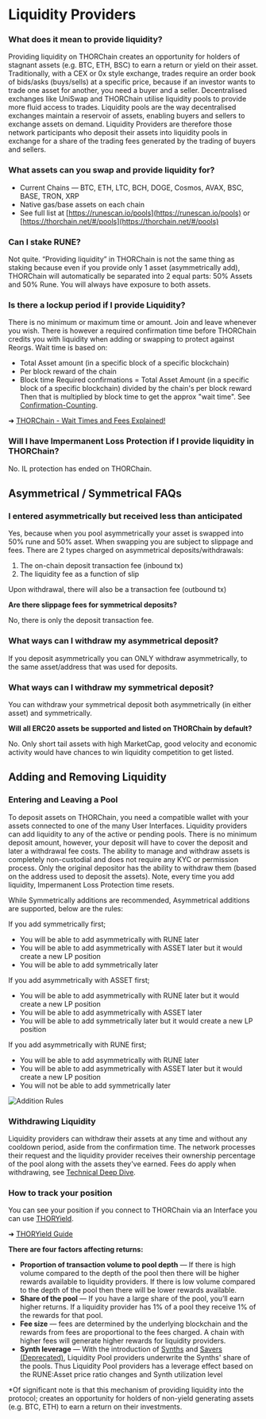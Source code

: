 # Liquidity Providers

### **What does it mean to provide liquidity?**

Providing liquidity on THORChain creates an opportunity for holders of stagnant assets (e.g. BTC, ETH, BSC) to earn a return or yield on their asset. Traditionally, with a CEX or 0x style exchange, trades require an order book of bids/asks (buys/sells) at a specific price, because if an investor wants to trade one asset for another, you need a buyer and a seller. Decentralised exchanges like UniSwap and THORChain utilise liquidity pools to provide more fluid access to trades. Liquidity pools are the way decentralised exchanges maintain a reservoir of assets, enabling buyers and sellers to exchange assets on demand. Liquidity Providers are therefore those network participants who deposit their assets into liquidity pools in exchange for a share of the trading fees generated by the trading of buyers and sellers.

### **What assets can you swap and provide liquidity for?**

- Current Chains — BTC, ETH, LTC, BCH, DOGE, Cosmos, AVAX, BSC, BASE, TRON, XRP
- Native gas/base assets on each chain
- See full list at [https://runescan.io/pools](https://runescan.io/pools) or [https://thorchain.net/#/pools](https://thorchain.net/#/pools)

### **Can I stake RUNE?**

Not quite. “Providing liquidity” in THORChain is not the same thing as staking because even if you provide only 1 asset (asymmetrically add), THORChain will automatically be separated into 2 equal parts: 50% Assets and 50% Rune. You will always have exposure to both assets.

### **Is there a lockup period if I provide Liquidity?**

There is no minimum or maximum time or amount. Join and leave whenever you wish. There is however a required confirmation time before THORChain credits you with liquidity when adding or swapping to protect against Reorgs. Wait time is based on:

- Total Asset amount (in a specific block of a specific blockchain)
- Per block reward of the chain
- Block time Required confirmations = Total Asset Amount (in a specific block of a specific blockchain) divided by the chain's per block reward Then that is multiplied by block time to get the approx "wait time". See [Confirmation-Counting](https://dev.thorchain.org/bifrost/how-bifrost-works.html#finality--pre-confirmation).

➜ [THORChain - Wait Times and Fees Explained!](https://youtu.be/XAdaEXO-Ofg)

### **Will I have Impermanent Loss Protection if I provide liquidity in THORChain?**

No. IL protection has ended on THORChain.

## **Asymmetrical / Symmetrical FAQs**

### I entered asymmetrically but received less than anticipated

Yes, because when you pool asymmetrically your asset is swapped into 50% rune and 50% asset. When swapping you are subject to slippage and fees. There are 2 types charged on asymmetrical deposits/withdrawals:

1. The on-chain deposit transaction fee (inbound tx)
2. The liquidity fee as a function of slip

Upon withdrawal, there will also be a transaction fee (outbound tx)

**Are there slippage fees for symmetrical deposits?**

No, there is only the deposit transaction fee.

### What ways can I withdraw my asymmetrical deposit?

If you deposit asymmetrically you can ONLY withdraw asymmetrically, to the same asset/address that was used for deposits.

### What ways can I withdraw my symmetrical deposit?

You can withdraw your symmetrical deposit both asymmetrically (in either asset) and symmetrically.

**Will all ERC20 assets be supported and listed on THORChain by default?**

No. Only short tail assets with high MarketCap, good velocity and economic activity would have chances to win liquidity competition to get listed.

## Adding and Removing Liquidity

### Entering and Leaving a Pool

To deposit assets on THORChain, you need a compatible wallet with your assets connected to one of the many User Interfaces. Liquidity providers can add liquidity to any of the active or pending pools. There is no minimum deposit amount, however, your deposit will have to cover the deposit and later a withdrawal fee costs. The ability to manage and withdraw assets is completely non-custodial and does not require any KYC or permission process. Only the original depositor has the ability to withdraw them (based on the address used to deposit the assets). Note, every time you add liquidity, Impermanent Loss Protection time resets.

While Symmetrically additions are recommended, Asymmetrical additions are supported, below are the rules:

If you add symmetrically first;

- You will be able to add asymmetrically with RUNE later
- You will be able to add asymmetrically with ASSET later but it would create a new LP position
- You will be able to add symmetrically later

If you add asymmetrically with ASSET first;

- You will be able to add asymmetrically with RUNE later but it would create a new LP position
- You will be able to add asymmetrically with ASSET later
- You will be able to add symmetrically later but it would create a new LP position

If you add asymmetrically with RUNE first;

- You will be able to add asymmetrically with RUNE later
- You will be able to add asymmetrically with ASSET later but it would create a new LP position
- You will not be able to add symmetrically later

![Addition Rules](https://lh3.googleusercontent.com/Vqi0wC-1dEnTGS410rXaiKpaGW5KUrzEBZPtD_jPyWOKsooVQtWZ5hZlJWuAvmuA4c22V4WGjjlDGKKhE6p4JWKXzHKt5CS4tvnKDGdNuTsEpkQr7Ual0LpMWkEH1yFIzCqzC_Do)

### Withdrawing Liquidity

Liquidity providers can withdraw their assets at any time and without any cooldown period, aside from the confirmation time. The network processes their request and the liquidity provider receives their ownership percentage of the pool along with the assets they've earned. Fees do apply when withdrawing, see [Technical Deep Dive](../technical-deep-dive/).

### **How to track your position**

You can see your position if you connect to THORChain via an Interface you can use [THORYield](https://app.thoryield.com/).

➜ [THORYield Guide](https://thorswap.medium.com/introducing-thoryield-v2-%EF%B8%8F-a6618c1cfcdb)

**There are four factors affecting returns:**

- **Proportion of transaction volume to pool depth** — If there is high volume compared to the depth of the pool then there will be higher rewards available to liquidity providers. If there is low volume compared to the depth of the pool then there will be lower rewards available.
- **Share of the pool** — If you have a large share of the pool, you’ll earn higher returns. If a liquidity provider has 1% of a pool they receive 1% of the rewards for that pool.
- **Fee size** — fees are determined by the underlying blockchain and the rewards from fees are proportional to the fees charged. A chain with higher fees will generate higher rewards for liquidity providers.
- **Synth leverage** — With the introduction of [Synths](../thorchain-finance/synthetic-asset-model/) and [Savers (Deprecated)](../archived/savers.md), Liquidity Pool providers underwrite the Synths' share of the pools. Thus Liquidity Pool providers has a leverage effect based on the RUNE:Asset price ratio changes and Synth utilization level

\*Of significant note is that this mechanism of providing liquidity into the protocol; creates an opportunity for holders of non-yield generating assets (e.g. BTC, ETH) to earn a return on their investments.
